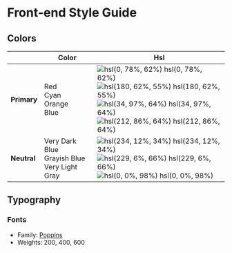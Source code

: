 # Front-end Style Guide

## Colors

|             | **Color**                                         | **Hsl**                                                                                                                                                                                                                                                                                                                                                        |
| ----------- | ------------------------------------------------- | -------------------------------------------------------------------------------------------------------------------------------------------------------------------------------------------------------------------------------------------------------------------------------------------------------------------------------------------------------------- |
| **Primary** | Red<br>Cyan<br>Orange<br>Blue                     | ![hsl(0, 78%, 62%)](https://via.placeholder.com/10/ea5353?text=+) hsl(0, 78%, 62%)<br>![hsl(180, 62%, 55%)](https://via.placeholder.com/10/45d3d3?text=+) hsl(180, 62%, 55%)<br>![hsl(34, 97%, 64%)](https://via.placeholder.com/10/fcaf4a?text=+) hsl(34, 97%, 64%)<br>![hsl(212, 86%, 64%)](https://via.placeholder.com/10/549ef2?text=+) hsl(212, 86%, 64%) |
| **Neutral** | Very Dark Blue<br>Grayish Blue<br>Very Light Gray | ![hsl(234, 12%, 34%)](https://via.placeholder.com/10/4c4e61?text=+) hsl(234, 12%, 34%)<br>![hsl(229, 6%, 66%)](https://via.placeholder.com/10/a3a5ae?text=+) hsl(229, 6%, 66%)<br>![hsl(0, 0%, 98%)](https://via.placeholder.com/10/fafafa?text=+) hsl(0, 0%, 98%)                                                                                             |

## Typography

### Fonts

-   Family: [Poppins](https://fonts.google.com/specimen/Poppins)
-   Weights: 200, 400, 600
